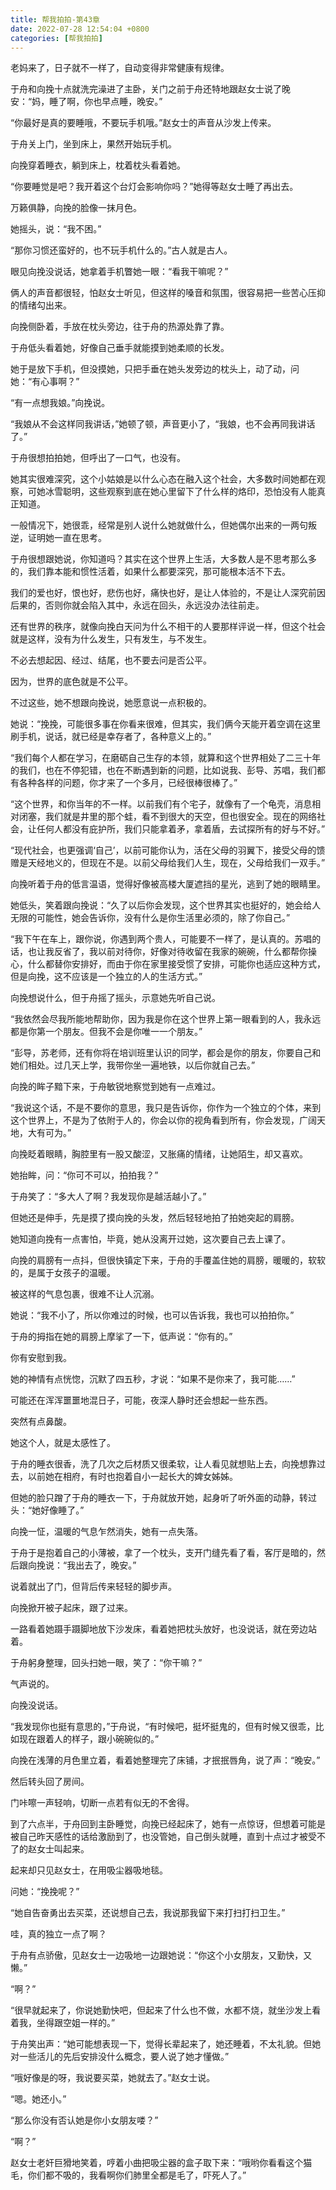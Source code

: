 ```yaml
---
title: 帮我拍拍-第43章
date: 2022-07-28 12:54:04 +0800
categories: [帮我拍拍]
---
```


老妈来了，日子就不一样了，自动变得非常健康有规律。

于舟和向挽十点就洗完澡进了主卧，关门之前于舟还特地跟赵女士说了晚安：“妈，睡了啊，你也早点睡，晚安。”

“你最好是真的要睡哦，不要玩手机哦。”赵女士的声音从沙发上传来。

于舟关上门，坐到床上，果然开始玩手机。

向挽穿着睡衣，躺到床上，枕着枕头看着她。

“你要睡觉是吧？我开着这个台灯会影响你吗？”她得等赵女士睡了再出去。

万籁俱静，向挽的脸像一抹月色。

她摇头，说：“我不困。”

“那你习惯还蛮好的，也不玩手机什么的。”古人就是古人。

眼见向挽没说话，她拿着手机瞥她一眼：“看我干嘛呢？”

俩人的声音都很轻，怕赵女士听见，但这样的嗓音和氛围，很容易把一些苦心压抑的情绪勾出来。

向挽侧卧着，手放在枕头旁边，往于舟的热源处靠了靠。

于舟低头看着她，好像自己垂手就能摸到她柔顺的长发。

她于是放下手机，但没摸她，只把手垂在她头发旁边的枕头上，动了动，问她：“有心事啊？”

“有一点想我娘。”向挽说。

“我娘从不会这样同我讲话，”她顿了顿，声音更小了，“我娘，也不会再同我讲话了。”

于舟很想拍拍她，但呼出了一口气，也没有。

她其实很难深究，这个小姑娘是以什么心态在融入这个社会，大多数时间她都在观察，可她冰雪聪明，这些观察到底在她心里留下了什么样的烙印，恐怕没有人能真正知道。

一般情况下，她很乖，经常是别人说什么她就做什么，但她偶尔出来的一两句叛逆，证明她一直在思考。

于舟很想跟她说，你知道吗？其实在这个世界上生活，大多数人是不思考那么多的，我们靠本能和惯性活着，如果什么都要深究，那可能根本活不下去。

我们的爱也好，恨也好，悲伤也好，痛快也好，是让人体验的，不是让人深究前因后果的，否则你就会陷入其中，永远在回头，永远没办法往前走。

还有世界的秩序，就像向挽白天问为什么不相干的人要那样评说一样，但这个社会就是这样，没有为什么发生，只有发生，与不发生。

不必去想起因、经过、结尾，也不要去问是否公平。

因为，世界的底色就是不公平。

不过这些，她不想跟向挽说，她愿意说一点积极的。

她说：“挽挽，可能很多事在你看来很难，但其实，我们俩今天能开着空调在这里刷手机，说话，就已经是幸存者了，各种意义上的。”

“我们每个人都在学习，在磨砺自己生存的本领，就算和这个世界相处了二三十年的我们，也在不停犯错，也在不断遇到新的问题，比如说我、彭导、苏唱，我们都有各种各样的问题，你才来了一个多月，已经很棒很棒了。”

“这个世界，和你当年的不一样。以前我们有个宅子，就像有了一个龟壳，消息相对闭塞，我们就是井里的那个蛙，看不到很大的天空，但也很安全。现在的网络社会，让任何人都没有庇护所，我们只能拿着矛，拿着盾，去试探所有的好与不好。”

“现代社会，也更强调‘自己’，以前可能你认为，活在父母的羽翼下，接受父母的馈赠是天经地义的，但现在不是。以前父母给我们人生，现在，父母给我们一双手。”

向挽听着于舟的低言温语，觉得好像被高楼大厦遮挡的星光，逃到了她的眼睛里。

她低头，笑着跟向挽说：“久了以后你会发现，这个世界其实也挺好的，她会给人无限的可能性，她会告诉你，没有什么是你生活里必须的，除了你自己。”

“我下午在车上，跟你说，你遇到两个贵人，可能要不一样了，是认真的。苏唱的话，也让我反省了，我以前对待你，好像对待收留在我家的碗碗，什么都帮你操心，什么都替你安排好，而由于你在家里接受惯了安排，可能你也适应这种方式，但是向挽，这不应该是一个独立的人的生活方式。”

向挽想说什么，但于舟摇了摇头，示意她先听自己说。

“我依然会尽我所能地帮助你，因为我是你在这个世界上第一眼看到的人，我永远都是你第一个朋友。但我不会是你唯一一个朋友。”

“彭导，苏老师，还有你将在培训班里认识的同学，都会是你的朋友，你要自己和她们相处。过几天上学，我带你坐一遍地铁，以后你就自己去。”

向挽的眸子黯下来，于舟敏锐地察觉到她有一点难过。

“我说这个话，不是不要你的意思，我只是告诉你，你作为一个独立的个体，来到这个世界上，不是为了依附于人的，你会以你的视角看到所有，你会发现，广阔天地，大有可为。”

向挽眨着眼睛，胸腔里有一股又酸涩，又胀痛的情绪，让她陌生，却又喜欢。

她抬眸，问：“你可不可以，拍拍我？”

于舟笑了：“多大人了啊？我发现你是越活越小了。”

但她还是伸手，先是摸了摸向挽的头发，然后轻轻地拍了拍她突起的肩膀。

她知道向挽有一点害怕，毕竟，她从没离开过她，这次要自己去上课了。

向挽的肩膀有一点抖，但很快镇定下来，于舟的手覆盖住她的肩膀，暖暖的，软软的，是属于女孩子的温暖。

被这样的气息包裹，很难不让人沉溺。

她说：“我不小了，所以你难过的时候，也可以告诉我，我也可以拍拍你。”

于舟的拇指在她的肩膀上摩挲了一下，低声说：“你有的。”

你有安慰到我。

她的神情有点恍惚，沉默了四五秒，才说：“如果不是你来了，我可能……”

可能还在浑浑噩噩地混日子，可能，夜深人静时还会想起一些东西。

突然有点鼻酸。

她这个人，就是太感性了。

于舟的睡衣很香，洗了几次之后材质又很柔软，让人看见就想贴上去，向挽想靠过去，以前她在相府，有时也抱着自小一起长大的婢女姊姊。

但她的脸只蹭了于舟的睡衣一下，于舟就放开她，起身听了听外面的动静，转过头：“她好像睡了。”

向挽一怔，温暖的气息乍然消失，她有一点失落。

于舟于是抱着自己的小薄被，拿了一个枕头，支开门缝先看了看，客厅是暗的，然后跟向挽说：“我出去了，晚安。”

说着就出了门，但背后传来轻轻的脚步声。

向挽掀开被子起床，跟了过来。

一路看着她蹑手蹑脚地放下沙发床，看着她把枕头放好，也没说话，就在旁边站着。

于舟躬身整理，回头扫她一眼，笑了：“你干嘛？”

气声说的。

向挽没说话。

“我发现你也挺有意思的，”于舟说，“有时候吧，挺坏挺鬼的，但有时候又很乖，比如现在跟着人的样子，跟小碗碗似的。”

向挽在浅薄的月色里立着，看着她整理完了床铺，才抿抿唇角，说了声：“晚安。”

然后转头回了房间。

门咔嚓一声轻响，切断一点若有似无的不舍得。

到了六点半，于舟回到主卧睡觉，向挽已经起床了，她有一点惊讶，但想着可能是被自己昨天感性的话给激励到了，也没管她，自己倒头就睡，直到十点过才被受不了的赵女士叫起来。

起来却只见赵女士，在用吸尘器吸地毯。

问她：“挽挽呢？”

“她自告奋勇出去买菜，还说想自己去，我说那我留下来打扫打扫卫生。”

哇，真的独立一点了啊？

于舟有点骄傲，见赵女士一边吸地一边跟她说：“你这个小女朋友，又勤快，又懒。”

“啊？”

“很早就起来了，你说她勤快吧，但起来了什么也不做，水都不烧，就坐沙发上看着我，坐得跟空姐一样的。”

于舟笑出声：“她可能想表现一下，觉得长辈起来了，她还睡着，不太礼貌。但她对一些活儿的先后安排没什么概念，要人说了她才懂做。”

“哦好像是的呀，我说要买菜，她就去了。”赵女士说。

“嗯。她还小。”

“那么你没有否认她是你小女朋友喽？”

“啊？”

赵女士老奸巨猾地笑着，哼着小曲把吸尘器的盒子取下来：“哦哟你看看这个猫毛，你们都不吸的，我看啊你们肺里全都是毛了，吓死人了。”

